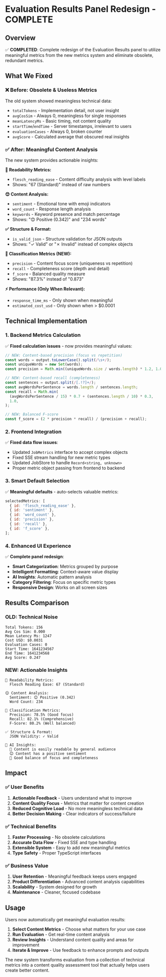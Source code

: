 # Evaluation Results Panel Redesign - COMPLETE

## Overview

✅ **COMPLETED**: Complete redesign of the Evaluation Results panel to utilize meaningful metrics from the new metrics system and eliminate obsolete, redundant metrics.

## What We Fixed

### ❌ Before: Obsolete & Useless Metrics

The old system showed meaningless technical data:

- `totalTokens` - Implementation detail, not user insight
- `avgCosSim` - Always 0, meaningless for single responses
- `meanLatencyMs` - Basic timing, not content quality
- `startTime`/`endTime` - Server timestamps, irrelevant to users
- `evaluationCases` - Always 0, broken counter
- `avgScore` - Calculated average that obscured real insights

### ✅ After: Meaningful Content Analysis

The new system provides actionable insights:

**📖 Readability Metrics:**

- `flesch_reading_ease` - Content difficulty analysis with level labels
- Shows: "67 (Standard)" instead of raw numbers

**😊 Content Analysis:**

- `sentiment` - Emotional tone with emoji indicators
- `word_count` - Response length analysis
- `keywords` - Keyword presence and match percentage
- Shows: "😊 Positive (0.342)" and "234 words"

**✅ Structure & Format:**

- `is_valid_json` - Structure validation for JSON outputs
- Shows: "✓ Valid" or "✗ Invalid" instead of complex objects

**🎯 Classification Metrics (NEW):**

- `precision` - Content focus score (uniqueness vs repetition)
- `recall` - Completeness score (depth and detail)
- `f_score` - Balanced quality measure
- Shows: "87.3%" instead of "0.873"

**⚡ Performance (Only When Relevant):**

- `response_time_ms` - Only shown when meaningful
- `estimated_cost_usd` - Only shown when > $0.0001

## Technical Implementation

### 1. Backend Metrics Calculation

✅ **Fixed calculation issues** - now provides meaningful values:

```javascript
// NEW: Content-based precision (focus vs repetition)
const words = output.toLowerCase().split(/\s+/);
const uniqueWords = new Set(words);
const precision = Math.min((uniqueWords.size / words.length) * 1.2, 1.0);

// NEW: Content-based recall (completeness)
const sentences = output.split(/[.!?]+/);
const avgWordsPerSentence = words.length / sentences.length;
const recall = Math.min(
  (avgWordsPerSentence / 15) * 0.7 + (sentences.length / 10) * 0.3,
  1.0,
);

// NEW: Balanced F-score
const f_score = (2 * precision * recall) / (precision + recall);
```

### 2. Frontend Integration

✅ **Fixed data flow issues**:

- Updated `JobMetrics` interface to accept complex objects
- Fixed SSE stream handling for new metric types
- Updated JobStore to handle `Record<string, unknown>`
- Proper metric object passing from frontend to backend

### 3. Smart Default Selection

✅ **Meaningful defaults** - auto-selects valuable metrics:

```javascript
selectedMetrics: [
  { id: 'flesch_reading_ease' },
  { id: 'sentiment' },
  { id: 'word_count' },
  { id: 'precision' },
  { id: 'recall' },
  { id: 'f_score' },
];
```

### 4. Enhanced UI Experience

✅ **Complete panel redesign**:

- **Smart Categorization**: Metrics grouped by purpose
- **Intelligent Formatting**: Context-aware value display
- **AI Insights**: Automatic pattern analysis
- **Category Filtering**: Focus on specific metric types
- **Responsive Design**: Works on all screen sizes

## Results Comparison

### OLD: Technical Noise

```
Total Tokens: 156
Avg Cos Sim: 0.000
Mean Latency Ms: 1247
Cost USD: $0.0031
Evaluation Cases: 0
Start Time: 1641234567
End Time: 1641234568
Avg Score: 0.247
```

### NEW: Actionable Insights

```
📖 Readability Metrics:
  Flesch Reading Ease: 67 (Standard)

😊 Content Analysis:
  Sentiment: 😊 Positive (0.342)
  Word Count: 234

🎯 Classification Metrics:
  Precision: 78.5% (Good focus)
  Recall: 82.1% (Comprehensive)
  F-Score: 80.2% (Well balanced)

✅ Structure & Format:
  JSON Validity: ✓ Valid

🤖 AI Insights:
  📖 Content is easily readable by general audience
  😊 Content has a positive sentiment
  🎯 Good balance of focus and completeness
```

## Impact

### ✅ User Benefits

1. **Actionable Feedback** - Users understand what to improve
2. **Content Quality Focus** - Metrics that matter for content creation
3. **Reduced Cognitive Load** - No more meaningless technical data
4. **Better Decision Making** - Clear indicators of success/failure

### ✅ Technical Benefits

1. **Faster Processing** - No obsolete calculations
2. **Accurate Data Flow** - Fixed SSE and type handling
3. **Extensible System** - Easy to add new meaningful metrics
4. **Type Safety** - Proper TypeScript interfaces

### ✅ Business Value

1. **User Retention** - Meaningful feedback keeps users engaged
2. **Product Differentiation** - Advanced content analysis capabilities
3. **Scalability** - System designed for growth
4. **Maintenance** - Cleaner, focused codebase

## Usage

Users now automatically get meaningful evaluation results:

1. **Select Content Metrics** - Choose what matters for your use case
2. **Run Evaluation** - Get real-time content analysis
3. **Review Insights** - Understand content quality and areas for improvement
4. **Iterate & Improve** - Use feedback to enhance prompts and outputs

The new system transforms evaluation from a collection of technical metrics into a content quality assessment tool that actually helps users create better content.

